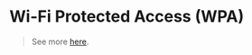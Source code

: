 # Wi-Fi Protected Access (WPA)

>See more [here](https://en.wikipedia.org/wiki/Wi-Fi_Protected_Access).
